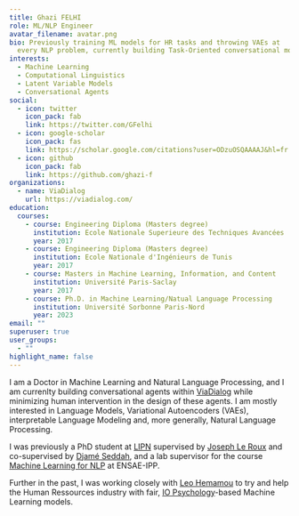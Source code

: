 ```yaml
---
title: Ghazi FELHI
role: ML/NLP Engineer
avatar_filename: avatar.png
bio: Previously training ML models for HR tasks and throwing VAEs at
  every NLP problem, currently building Task-Oriented conversational models out of raw conversational data.
interests:
  - Machine Learning
  - Computational Linguistics
  - Latent Variable Models
  - Conversational Agents
social:
  - icon: twitter
    icon_pack: fab
    link: https://twitter.com/GFelhi
  - icon: google-scholar
    icon_pack: fas
    link: https://scholar.google.com/citations?user=ODzuOSQAAAAJ&hl=fr
  - icon: github
    icon_pack: fab
    link: https://github.com/ghazi-f
organizations:
  - name: ViaDialog
    url: https://viadialog.com/
education:
  courses:
    - course: Engineering Diploma (Masters degree)
      institution: Ecole Nationale Superieure des Techniques Avancées
      year: 2017
    - course: Engineering Diploma (Masters degree)
      institution: Ecole Nationale d'Ingénieurs de Tunis
      year: 2017
    - course: Masters in Machine Learning, Information, and Content
      institution: Université Paris-Saclay
      year: 2017
    - course: Ph.D. in Machine Learning/Natual Language Processing
      institution: Université Sorbonne Paris-Nord
      year: 2023
email: ""
superuser: true
user_groups:
  - ""
highlight_name: false
---
```

I am a Doctor in Machine Learning and Natural Language Processing, and I am currenlty building conversational agents within [ViaDialog](https://viadialog.com/) while minimizing human intervention in the design of these agents. I am mostly interested in Language Models, Variational Autoencoders (VAEs), interpretable Language Modeling and, more generally, Natural Language Processing. 

I was previously a PhD student at [LIPN](https://lipn.univ-paris13.fr/) supervised by [Joseph Le Roux](https://lipn.univ-paris13.fr/~leroux/) and co-supervised by [Djamé Seddah](http://pauillac.inria.fr/~seddah/), and a lab supervisor for the course [Machine Learning for NLP](https://nlp-ensae.github.io/) at ENSAE-IPP. 

Further in the past, I was working closely with [Leo Hemamou](https://lhemamou.github.io/)  to try and help the Human Ressources industry with fair, [IO Psychology](https://en.wikipedia.org/wiki/Industrial_and_organizational_psychology)-based Machine Learning models.
